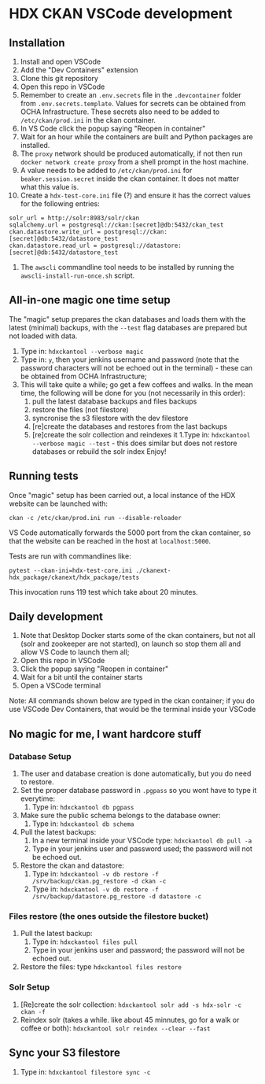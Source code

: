 # HDX CKAN VSCode development

## Installation
1. Install and open VSCode
1. Add the "Dev Containers" extension
1. Clone this git repository
1. Open this repo in VSCode
1. Remember to create an `.env.secrets` file in the `.devcontainer` folder from `.env.secrets.template`. Values for secrets can be obtained from OCHA Infrastructure. These secrets also need to be added to `/etc/ckan/prod.ini` in the ckan container.
1. In VS Code click the popup saying "Reopen in container"
1. Wait for an hour while the containers are built and Python packages are installed.
1. The `proxy` network should be produced automatically, if not then run `docker network create proxy` from a shell prompt in the host machine.
1. A value needs to be added to `/etc/ckan/prod.ini` for `beaker.session.secret` inside the ckan container. It does not matter what this value is.
1. Create a `hdx-test-core.ini` file (?) and ensure it has the correct values for the following entries:
```
solr_url = http://solr:8983/solr/ckan
sqlalchemy.url = postgresql://ckan:[secret]@db:5432/ckan_test
ckan.datastore.write_url = postgresql://ckan:[secret]@db:5432/datastore_test
ckan.datastore.read_url = postgresql://datastore:[secret]@db:5432/datastore_test
```

1. The `awscli` commandline tool needs to be installed by running the `awscli-install-run-once.sh` script.

## All-in-one magic one time setup

The "magic" setup prepares the ckan databases and loads them with the latest (minimal) backups, with the `--test` flag databases are prepared but not loaded with data.

1. Type in: `hdxckantool --verbose magic`
1. Type in: `y`, then your jenkins username and password (note that the password characters will not be echoed out in the terminal) - these can be obtained from OCHA Infrastructure;
1. This will take quite a while; go get a few coffees and walks. In the mean time, the following will be done for you (not necessarily in this order):
    1. pull the latest database backups and files backups
    1. restore the files (not filestore)
    1. syncronise the s3 filestore with the dev filestore
    1. [re]create the databases and restores from the last backups
    1. [re]create the solr collection and reindexes it
1.Type in: `hdxckantool --verbose magic --test` - this does similar but does not restore databases or rebuild the solr index
Enjoy!



## Running tests
Once "magic" setup has been carried out, a local instance of the HDX website can be launched with: 

```ckan -c /etc/ckan/prod.ini run --disable-reloader```

VS Code automatically forwards the 5000 port from the ckan container, so that the website can be reached in the host at `localhost:5000`.

Tests are run with commandlines like:

`pytest --ckan-ini=hdx-test-core.ini ./ckanext-hdx_package/ckanext/hdx_package/tests`

This invocation runs 119 test which take about 20 minutes.

## Daily development
1. Note that Desktop Docker starts some of the ckan containers, but not all (solr and zookeeper are not started), on launch so stop them all and allow VS Code to launch them all;
1. Open this repo in VSCode
1. Click the popup saying "Reopen in container"
1. Wait for a bit until the container starts
1. Open a VSCode terminal

Note: All commands shown below are typed in the ckan container; if you do use VSCode Dev Containers, that would be the terminal inside your VSCode



## No magic for me, I want hardcore stuff

### Database Setup
1. The user and database creation is done automatically, but you do need to restore.
1. Set the proper database password in `.pgpass` so you wont have to type it everytime:
    1. Type in: `hdxckantool db pgpass`
1. Make sure the public schema belongs to the database owner:
    1. Type in: `hdxckantool db schema`
1. Pull the latest backups:
    1. In a new terminal inside your VSCode type: `hdxckantool db pull -a`
    1. Type in your jenkins user and password used; the password will not be echoed out.
1. Restore the ckan and datastore:
    1. Type in: `hdxckantool -v db restore -f /srv/backup/ckan.pg_restore -d ckan -c`
    1. Type in: `hdxckantool -v db restore -f /srv/backup/datastore.pg_restore -d datastore -c`


### Files restore (the ones outside the filestore bucket)
1. Pull the latest backup:
    1. Type in: `hdxckantool files pull`
    1. Type in your jenkins user and password; the password will not be echoed out.
1. Restore the files: type `hdxckantool files restore`

### Solr Setup
1. [Re]create the solr collection:
    `hdxckantool solr add -s hdx-solr -c ckan -f`
1. Reindex solr (takes a while. like about 45 minnutes, go for a walk or coffee or both):
    `hdxckantool solr reindex --clear --fast`

## Sync your S3 filestore
1. Type in: `hdxckantool filestore sync -c`
